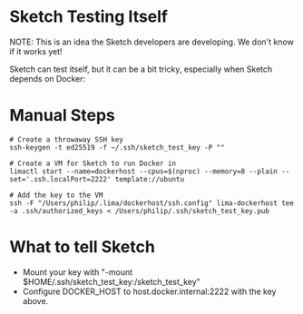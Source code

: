 # Sketch Testing Itself

NOTE: This is an idea the Sketch developers are developing. We don't know if it works yet!

Sketch can test itself, but it can be a bit tricky, especially when Sketch
depends on Docker:

# Manual Steps

```
# Create a throwaway SSH key
ssh-keygen -t ed25519 -f ~/.ssh/sketch_test_key -P ""

# Create a VM for Sketch to run Docker in
limactl start --name=dockerhost --cpus=$(nproc) --memory=8 --plain --set='.ssh.localPort=2222' template://ubuntu

# Add the key to the VM
ssh -F "/Users/philip/.lima/dockerhost/ssh.config" lima-dockerhost tee -a .ssh/authorized_keys < /Users/philip/.ssh/sketch_test_key.pub
```

# What to tell Sketch

* Mount your key with "-mount $HOME/.ssh/sketch_test_key:/sketch_test_key"
* Configure DOCKER_HOST to host.docker.internal:2222 with the key above.
